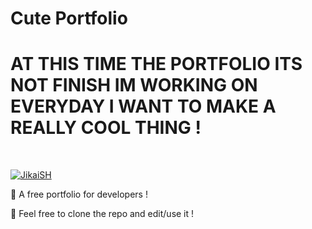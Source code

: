 # Cute Portfolio
# AT THIS TIME THE PORTFOLIO ITS NOT FINISH IM WORKING ON EVERYDAY I WANT TO MAKE A REALLY COOL THING !
  <br />
    <p>
    <a href="https://jikaish.tk"><img src="https://cdn.discordapp.com/attachments/945777061891567657/962505734275367023/unknown.png" alt="JikaiSH" /></a>
  </p>
  

🔧 A free portfolio for developers !

🔧 Feel free to clone the repo and edit/use it !